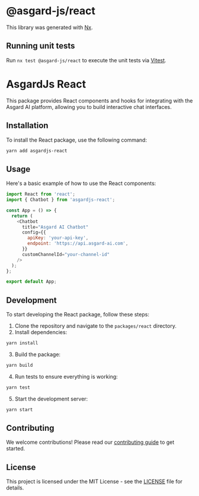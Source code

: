 # @asgard-js/react

This library was generated with [Nx](https://nx.dev).

## Running unit tests

Run `nx test @asgard-js/react` to execute the unit tests via [Vitest](https://vitest.dev/).
# AsgardJs React

This package provides React components and hooks for integrating with the Asgard AI platform, allowing you to build interactive chat interfaces.

## Installation

To install the React package, use the following command:

```sh
yarn add asgardjs-react
```

## Usage

Here's a basic example of how to use the React components:

```javascript
import React from 'react';
import { Chatbot } from 'asgardjs-react';

const App = () => {
  return (
    <Chatbot
      title="Asgard AI Chatbot"
      config={{
        apiKey: 'your-api-key',
        endpoint: 'https://api.asgard-ai.com',
      }}
      customChannelId="your-channel-id"
    />
  );
};

export default App;
```

## Development

To start developing the React package, follow these steps:

1. Clone the repository and navigate to the `packages/react` directory.
2. Install dependencies:

```sh
yarn install
```

3. Build the package:

```sh
yarn build
```

4. Run tests to ensure everything is working:

```sh
yarn test
```

5. Start the development server:

```sh
yarn start
```

## Contributing

We welcome contributions! Please read our [contributing guide](../../CONTRIBUTING.md) to get started.

## License

This project is licensed under the MIT License - see the [LICENSE](../../LICENSE) file for details.
